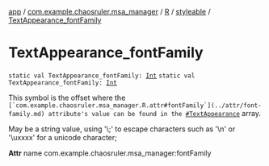 [app](../../../index.md) / [com.example.chaosruler.msa_manager](../../index.md) / [R](../index.md) / [styleable](index.md) / [TextAppearance_fontFamily](.)

# TextAppearance_fontFamily

`static val TextAppearance_fontFamily: `[`Int`](https://kotlinlang.org/api/latest/jvm/stdlib/kotlin/-int/index.html)
`static val TextAppearance_fontFamily: `[`Int`](https://kotlinlang.org/api/latest/jvm/stdlib/kotlin/-int/index.html)

This symbol is the offset where the ``[`com.example.chaosruler.msa_manager.R.attr#fontFamily`](../attr/font-family.md) attribute's value can be found in the ``[`#TextAppearance`](-text-appearance.md) array.

May be a string value, using '\\;' to escape characters such as '\\n' or '\\uxxxx' for a unicode character;

**Attr**
name com.example.chaosruler.msa_manager:fontFamily

